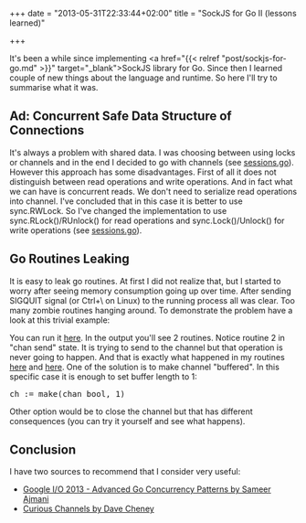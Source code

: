 +++
date = "2013-05-31T22:33:44+02:00"
title = "SockJS for Go II (lessons learned)"

+++

It's been a while since implementing <a href="{{< relref "post/sockjs-for-go.md" >}}" target="_blank">SockJS library for Go</a>. Since then I learned couple of new things about the language and runtime. So here I'll try to summarise what it was.

<!--more-->
<h2>Ad: Concurrent Safe Data Structure of Connections </h2>
It's always a problem with shared data. I was choosing between using locks or channels and in the end I decided to go with channels (see <a href="https://github.com/igm/sockjs-go/blob/91373aa7f38d861719a8225a05abdd5f82904781/sockjs/sessions.go" target="_blank">sessions.go</a>). However this approach has some disadvantages. First of all it does not distinguish between read operations and write operations. And in fact what we can have is concurrent reads. We don't need to serialize read operations into channel. I've concluded that in this case it is better to use sync.RWLock. So I've changed the implementation to use sync.RLock()/RUnlock() for read operations and sync.Lock()/Unlock() for write operations (see <a href="https://github.com/igm/sockjs-go/blob/7f310b61fda162822d5006e0830dbe8d82d459ae/sockjs/sessions.go" target="_blank">sessions.go</a>).
<h2>Go Routines Leaking</h2>
It is easy to leak go routines. At first I did not realize that, but I started to worry after seeing memory consumption going up over time. After sending SIGQUIT signal (or Ctrl+\ on Linux) to the running process all was clear. Too many zombie routines hanging around. To demonstrate the problem have a look at this trivial example:

<script src="https://gist.github.com/igm/5687664.js"></script>
You can run it <a href="http://play.golang.org/p/MO8bN7_PqC" target="_blank">here</a>. In the output you'll see 2 routines. Notice routine 2 in "chan send" state. It is trying to send to the channel but that operation is never going to happen. And that is exactly what happened in my routines <a href="https://github.com/igm/sockjs-go/blob/b02995736d79745f95338a4a96e4e8dc9cbe47d2/sockjs/websocket.go#L58" target="_blank">here</a> and <a href="https://github.com/igm/sockjs-go/blob/cffe91abcddc3bd4c71350ec3b31fea08b381620/sockjs/rawwebsocket.go#L14" target="_blank">here</a>. One of the solution is to make channel "buffered". In this specific case it is enough to set buffer length to 1:  
<pre class="terminal">ch := make(chan bool, 1)</pre>
Other option would be to close the channel but that has different consequences (you can try it yourself and see what happens).
<h2>Conclusion</h2>
I have two sources to recommend that I consider very useful:
<ul>
<li> <a href="https://www.youtube.com/watch?v=QDDwwePbDtw" target="_blank">Google I/O 2013 - Advanced Go Concurrency Patterns by Sameer Ajmani </a>
</li>
<li> <a href="http://dave.cheney.net/2013/04/30/curious-channels" target="_blank">Curious Channels by Dave Cheney</a>
</li>
</ul>





